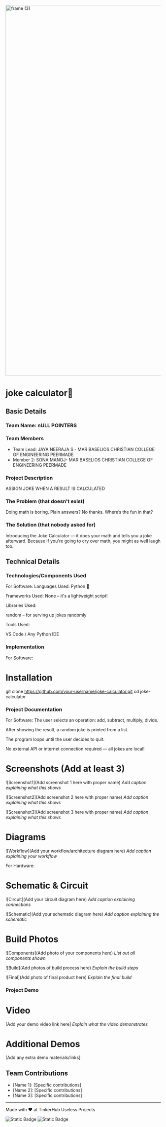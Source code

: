 <img width="3188" height="1202" alt="frame (3)" src="https://github.com/user-attachments/assets/517ad8e9-ad22-457d-9538-a9e62d137cd7" />


# joke calculator🎯


## Basic Details
### Team Name: nULL POINTERS


### Team Members
- Team Lead: JAYA NEERAJA S  - MAR BASELIOS CHRISTIAN COLLEGE OF ENGINEERING PEERMADE
- Member 2: SONA MANOJ-  MAR BASELIOS CHRISTIAN COLLEGE OF ENGINEERING PEERMADE

### Project Description
ASSIGN JOKE WHEN A RESULT IS CALCULATED

### The Problem (that doesn't exist)
Doing math is boring. Plain answers? No thanks. Where’s the fun in that?

### The Solution (that nobody asked for)
Introducing the Joke Calculator — it does your math and tells you a joke afterward.
Because if you're going to cry over math, you might as well laugh too.

## Technical Details
### Technologies/Components Used
For Software:
Languages Used:
Python 🐍

Frameworks Used:
None – it's a lightweight script!

Libraries Used:

random – for serving up jokes randomly

Tools Used:

VS Code / Any Python IDE


### Implementation
For Software:
# Installation
git clone https://github.com/your-username/joke-calculator.git
cd joke-calculator

### Project Documentation
For Software:
The user selects an operation: add, subtract, multiply, divide.

After showing the result, a random joke is printed from a list.

The program loops until the user decides to quit.

No external API or internet connection required — all jokes are local!

# Screenshots (Add at least 3)
![Screenshot1](Add screenshot 1 here with proper name)
*Add caption explaining what this shows*

![Screenshot2](Add screenshot 2 here with proper name)
*Add caption explaining what this shows*

![Screenshot3](Add screenshot 3 here with proper name)
*Add caption explaining what this shows*

# Diagrams
![Workflow](Add your workflow/architecture diagram here)
*Add caption explaining your workflow*

For Hardware:

# Schematic & Circuit
![Circuit](Add your circuit diagram here)
*Add caption explaining connections*

![Schematic](Add your schematic diagram here)
*Add caption explaining the schematic*

# Build Photos
![Components](Add photo of your components here)
*List out all components shown*

![Build](Add photos of build process here)
*Explain the build steps*

![Final](Add photo of final product here)
*Explain the final build*

### Project Demo
# Video
[Add your demo video link here]
*Explain what the video demonstrates*

# Additional Demos
[Add any extra demo materials/links]

## Team Contributions
- [Name 1]: [Specific contributions]
- [Name 2]: [Specific contributions]
- [Name 3]: [Specific contributions]

---
Made with ❤️ at TinkerHub Useless Projects 

![Static Badge](https://img.shields.io/badge/TinkerHub-24?color=%23000000&link=https%3A%2F%2Fwww.tinkerhub.org%2F)
![Static Badge](https://img.shields.io/badge/UselessProjects--25-25?link=https%3A%2F%2Fwww.tinkerhub.org%2Fevents%2FQ2Q1TQKX6Q%2FUseless%2520Projects)


